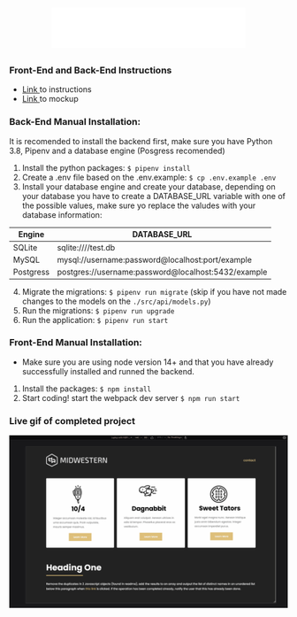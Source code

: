# <div align="center"> <img src="https://github.com/jgustavoj/midwestern-project/blob/main/src/front/img/logo.png" /> </div>
### Front-End and Back-End Instructions

-  <a href="https://github.com/Midwestern-Interactive/tech-challenge" target="_blank" >Link </a> to instructions
-  <a href="https://www.figma.com/file/ftGw3xU7H5abBHHcZYitxE/Benchmark?node-id=0%3A1" target="_blank"> Link </a> to mockup

### Back-End Manual Installation:

It is recomended to install the backend first, make sure you have Python 3.8, Pipenv and a database engine (Posgress recomended)

1. Install the python packages: `$ pipenv install`
2. Create a .env file based on the .env.example: `$ cp .env.example .env`
3. Install your database engine and create your database, depending on your database you have to create a DATABASE_URL variable with one of the possible values, make sure yo replace the valudes with your database information:

| Engine	| DATABASE_URL 						|
| ------------- | ----------------------------------------------------- |
| SQLite	| sqlite:////test.db	 				|
| MySQL		| mysql://username:password@localhost:port/example	|
| Postgress	| postgres://username:password@localhost:5432/example 	|

4. Migrate the migrations: `$ pipenv run migrate` (skip if you have not made changes to the models on the `./src/api/models.py`)
5. Run the migrations: `$ pipenv run upgrade`
6. Run the application: `$ pipenv run start`


### Front-End Manual Installation:

- Make sure you are using node version 14+ and that you have already successfully installed and runned the backend.

1. Install the packages: `$ npm install`
2. Start coding! start the webpack dev server `$ npm run start`

### Live gif of completed project

<img src="https://github.com/jgustavoj/midwestern-project/blob/main/src/front/img/Animation.gif" />

